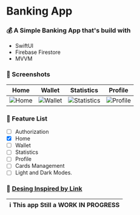 # Banking App

### 💰 A Simple Banking App that's build with 
- SwiftUI 
- Firebase Firestore
- MVVM

### 📱 Screenshots  
| Home | Wallet | Statistics | Profile | 
|------|--------|------------|---------|
|![Home](https://github.com/shawaf/SwiftUI-BankingApp/assets/6817107/6bed40db-cea5-4834-8b20-ccd516e2875a) |![Wallet](https://github.com/shawaf/SwiftUI-BankingApp/assets/6817107/87655d33-e240-442e-af72-01421852dfcf) | ![Statistics](https://github.com/shawaf/SwiftUI-BankingApp/assets/6817107/963e86e1-2eb5-4081-829e-d5ab9e1ad13e) | ![Profile](https://github.com/shawaf/SwiftUI-BankingApp/assets/6817107/fdcce931-2761-4065-93bf-b950fdd638b3) |



### 📝 Feature List 
- [ ] Authorization
- [X] Home
- [ ] Wallet
- [ ] Statistics
- [ ] Profile
- [ ] Cards Management
- [ ] Light and Dark Modes.

### 🎨 [Desing Inspired by Link](https://dribbble.com/shots/14828147-money-management?utm_source=Clipboard_Shot&utm_campaign=arcimaryam&utm_content=money%20management&utm_medium=Social_Share&utm_source=Clipboard_Shot&utm_campaign=arcimaryam&utm_content=money%20management&utm_medium=Social_Share)


|                                      :information_source: This app Still a WORK IN PROGRESS                                               |
|-------------------------------------------------------------------------------------------------------------------------------------------|
